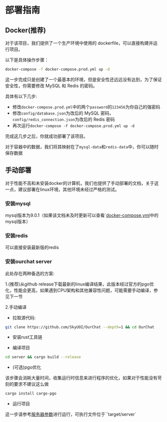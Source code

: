 # 部署指南

## Docker(推荐)

对于该项目，我们提供了一个生产环境中使用的 dockerfile，可以直接构建并运行项目。

以下是具体操作步骤：

```bash
docker-compose -f docker-compose.prod.yml up -d
```

这一步完成只是创建了一个最基本的环境，但是安全性还远远没有达到，为了保证安全性，你需要修改 MySQL 和 Redis 的密码。

具体有以下几步:

- 修改`docker-compose.prod.yml`中的两个`password`的`123456`为你自己的强密码
- 修改`config/database.json`为改后的 MySQL 密码，`config/redis_connection.json`为改后的 Redis 密码
- 再次运行`docker-compose -f docker-compose.prod.yml up -d`

完成这几步之后，你就成功部署了该项目。

对于容器中的数据，我们将其映射在了`mysql-data`和`redis-data`中，你可以随时保存数据

## 手动部署

对于性能不高和未安装docker的计算机，我们也提供了手动部署的文档，关于这一点，建议部署在linux环境，其他环境未经过严格的测试。

### 安装mysql

mysql版本为9.0.1（如果该文档未及时更新可以查看`[docker-compose.yml](https://github.com/SkyUOI/OurChat/blob/main/docker-compose.yml)中的mysql版本）

### 安装redis

可以直接安装最新版的redis

### 安装ourchat server

此处存在两种备选的方案:

1.(推荐)从github release下载最新的linux编译结果，此版本经过官方的pgo优化，性能会更高，如果遇到CPU架构和其他兼容性问题，可能需要手动编译，参见下一节

2.手动编译

- 拉取源代码:

```sh
git clone https://github.com/SkyUOI/OurChat --depth=1 && cd OurChat
```

- 安装rust工具链

- 编译项目

```sh
cd server && cargo build --release
```

- (可选)pgo优化

该步骤会消耗大量时间，收集运行时信息来进行程序的优化，如果对于性能没有苛刻的要求不建议这么做

```sh
cargo install cargo-pgo
```

- 运行项目

这一步请参考[服务器参数](./run/server_argv.md)进行运行，可执行文件位于``target/server`
